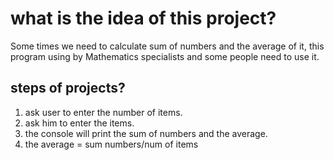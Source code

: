 # what is the idea of this project?
Some times we need to calculate sum of numbers and the average of it,
this program using by Mathematics specialists and some people need to use it.
## steps of projects?
1. ask user to enter the number of items.
2. ask him to enter the items.
1. the console will print the sum of numbers and the average.
2. the average = sum numbers/num of items
